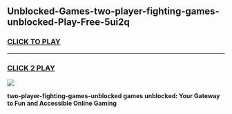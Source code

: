 
## Unblocked-Games-two-player-fighting-games-unblocked-Play-Free-5ui2q
<h3>
<a href="https://premium76.site?title=two-player-fighting-games-unblocked&ref=19M">CLICK TO PLAY</a></h3>
<hr>

<h3>
<a href="https://premium76.site?title=two-player-fighting-games-unblocked&ref=19M">CLICK 2 PLAY</a>
  
</h3>

<a href="https://premium76.site?title=two-player-fighting-games-unblocked&ref=19M"><img src="https://clearcache.store/games.png"></a>


**two-player-fighting-games-unblocked games unblocked: Your Gateway to Fun and Accessible Online Gaming**
